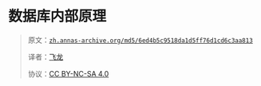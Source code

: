 # 数据库内部原理

> 原文：[`zh.annas-archive.org/md5/6ed4b5c9518da1d5ff76d1cd6c3aa813`](https://zh.annas-archive.org/md5/6ed4b5c9518da1d5ff76d1cd6c3aa813)
> 
> 译者：[飞龙](https://github.com/wizardforcel)
> 
> 协议：[CC BY-NC-SA 4.0](http://creativecommons.org/licenses/by-nc-sa/4.0/)